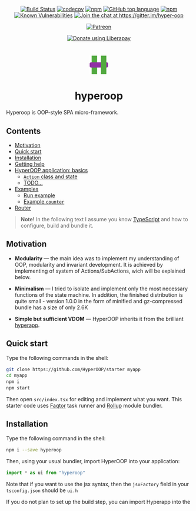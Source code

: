 <p align="center">
<a href="https://travis-ci.org/HyperOOP/hyperoop"><img src="https://travis-ci.org/HyperOOP/hyperoop.svg?branch=master" alt="Build Status"></a>
<a href="https://codecov.io/gh/HyperOOP/hyperoop"><img src="https://codecov.io/gh/HyperOOP/hyperoop/branch/master/graph/badge.svg" alt="codecov"/></a>
<a href="https://www.npmjs.com/package/hyperoop"><img src="https://img.shields.io/npm/v/hyperoop.svg" alt="npm"/></a>
<a href="https://github.com/HyperOOP/hyperoop"><img src="https://img.shields.io/github/languages/top/HyperOOP/hyperoop.svg" alt="GitHub top language"/></a>
<a href="https://www.npmjs.com/package/hyperoop"><img src="https://img.shields.io/npm/dt/hyperoop.svg" alt="npm"/></a>
<a href="https://snyk.io/test/npm/hyperoop"><img src="https://snyk.io/test/npm/hyperoop/badge.svg" alt="Known Vulnerabilities"/></a>
<a href="https://gitter.im/hyper-oop/hyperoop?utm_source=badge&utm_medium=badge&utm_campaign=pr-badge&utm_content=badge"><img src="https://badges.gitter.im/hyper-oop/hyperoop.svg" alt="Join the chat at https://gitter.im/hyper-oop"/></a>
</p>

<p align="center"><a href="https://www.patreon.com/algebrain"><img src="https://img.shields.io/badge/patreon-donate-orange.svg" alt="Patreon"/></a></p>
<p align="center"><a href="https://liberapay.com/algebrain/donate"><img alt="Donate using Liberapay" src="https://liberapay.com/assets/widgets/donate.svg"></a></p>

#
<p align="center"><img width=50 src="https://github.com/HyperOOP/hyperoop/blob/master/misc/logo.png?raw=true"/>
<h1 align="center">hyperoop</h1>
</p>

Hyperoop is OOP-style SPA micro-framework.

## Contents
 * [Motivation](#motivation)
 * [Quick start](#quick-start)
 * [Installation](#installation)
 * [Getting help](#getting-help)
 * [HyperOOP application: basics](#hyperoop-application-basics)
   * [`Action` class and state](#action-class-and-state)
   * [TODO...](#todo)
 * [Examples](#examples)
   * [Run example](#run-example)
   * [Example `counter`](#example-counter)
 * [Router](#router)

> __Note!__ In the following text I assume you know [TypeScript](https://www.typescriptlang.org/) and how to configure, build and bundle it.

## Motivation

- __Modularity__ &mdash; the main idea was to implement my understanding of OOP, modularity and invariant development. It is achieved by implementing of system of Actions/SubActions, wich will be explained below.

- __Minimalism__ &mdash; I tried to isolate and implement only the most necessary functions of the state machine. In addition, the finished distribution is quite small - version 1.0.0 in the form of minified and gz-compressed bundle has a size of only 2.6K

- __Simple but sufficient VDOM__ &mdash; HyperOOP inherits it from the brilliant [hyperapp](https://github.com/jorgebucaran/hyperapp).

## Quick start

Type the following commands in the shell:

```bash
git clone https://github.com/HyperOOP/starter myapp
cd myapp
npm i
npm start
```

Then open `src/index.tsx` for editing and implement what you want. This starter code uses [Faqtor](https://github.com/faqtor/faqtor/) task runner and [Rollup](https://rollupjs.org) module bundler.

## Installation

Type the following command in the shell:
```bash
npm i --save hyperoop
```
Then, using your usual bundler, import HyperOOP into your application:

```TypeScript
import * as ui from "hyperoop"
```

Note that if you want to use the jsx syntax, then the `jsxFactory` field in your` tsconfig.json` should be `ui.h`

If you do not plan to set up the build step, you can import Hyperapp into the <script> tag as a module:
  
 ```html
<script type="module">
  import * as ui from "https://unpkg.com/hyperoop?module"
</script>
```

## Getting help

Any question about using the framework you can ask [here](https://gitter.im/hyper-oop/hyperoop) in gitter, welcome.

## HyperOOP application: basics

An application consists of states that are managed by action classes organized as a tree, and a view that defines a user interface. Every time a state changes, HyperOOP creates a new virtual DOM and uses it to update the actual DOM.

### `Action` class and state

First you need to define a class of actions, inherited from HyperOOP `Action` class. Let's see how this is implemented on the example of the [counter](https://codepen.io/algebrain/pen/OaNgMv):

```TypeScript
class Counter extends ui.Actions<{count: number}> {}
```

As you see, the parameter of the class `ui.Action` is type of our counter state: `{count: number}`. Then after instantiating `Counter` we may use the memeber `State` for accessing `count`:

```TypeScript
const counter = new Counter({ count: 0 });

//counter.State.count = 2;
```
But it is pointless to do this until we initialize the view and associate the view with the action class.

### Rendering a page

TODO...

## Examples

See [examples](https://github.com/HyperOOP/hyperoop-examples).

More advanced example is [source code](https://github.com/HyperOOP/hyperoop-site) of our site [hyperoop.github.io](https://hyperoop.github.io).

### Run example

To run `todo-hist` example:

```bash
git clone https://github.com/HyperOOP/hyperoop-examples
cd hyperoop-examples/todo-hist
npm i && npm run serve
```

Then open localhost:10001 in browser. Or simply [try it online](https://codepen.io/algebrain/pen/GwZWLg)

### Example `counter`

`TypeScript` code ([try online](https://codepen.io/algebrain/pen/OaNgMv)):

```typescript
import * as ui from 'hyperoop';

class Counter extends ui.Actions<{count: number}> {}

const counter = new Counter({ count: 0 });

const view = () => (
<div>
    <h1>{counter.State.count}</h1>
    <button onclick={() => counter.State.count--}>-</button>
    <button onclick={() => counter.State.count++}>+</button>
</div>
);

ui.init(document.body, view, counter);
```

## Router

Use our [official router](https://www.npmjs.com/package/hyperoop-router)
